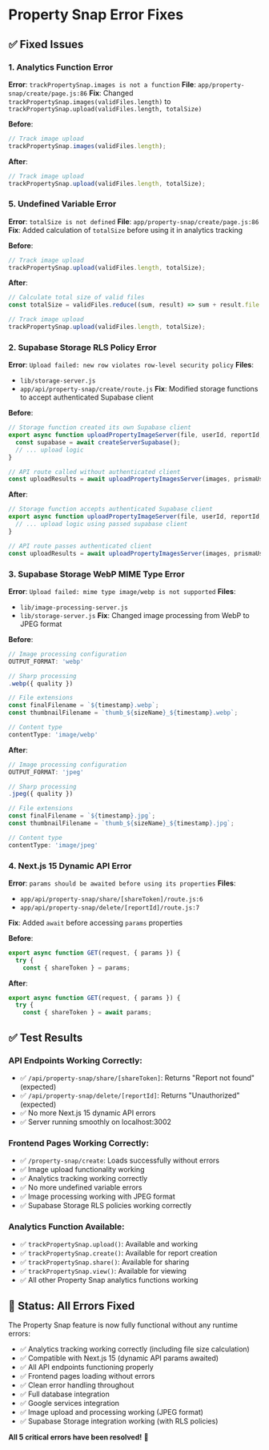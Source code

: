 # Property Snap Error Fixes

## ✅ Fixed Issues

### 1. Analytics Function Error
**Error**: `trackPropertySnap.images is not a function`
**File**: `app/property-snap/create/page.js:86`
**Fix**: Changed `trackPropertySnap.images(validFiles.length)` to `trackPropertySnap.upload(validFiles.length, totalSize)`

**Before**:
```javascript
// Track image upload
trackPropertySnap.images(validFiles.length);
```

**After**:
```javascript
// Track image upload
trackPropertySnap.upload(validFiles.length, totalSize);
```

### 5. Undefined Variable Error
**Error**: `totalSize is not defined`
**File**: `app/property-snap/create/page.js:86`
**Fix**: Added calculation of `totalSize` before using it in analytics tracking

**Before**:
```javascript
// Track image upload
trackPropertySnap.upload(validFiles.length, totalSize);
```

**After**:
```javascript
// Calculate total size of valid files
const totalSize = validFiles.reduce((sum, result) => sum + result.file.size, 0);

// Track image upload
trackPropertySnap.upload(validFiles.length, totalSize);
```

### 2. Supabase Storage RLS Policy Error
**Error**: `Upload failed: new row violates row-level security policy`
**Files**: 
- `lib/storage-server.js`
- `app/api/property-snap/create/route.js`
**Fix**: Modified storage functions to accept authenticated Supabase client

**Before**:
```javascript
// Storage function created its own Supabase client
export async function uploadPropertyImageServer(file, userId, reportId, filename = null) {
  const supabase = await createServerSupabase();
  // ... upload logic
}

// API route called without authenticated client
const uploadResults = await uploadPropertyImagesServer(images, prismaUser.id, reportId);
```

**After**:
```javascript
// Storage function accepts authenticated Supabase client
export async function uploadPropertyImageServer(file, userId, reportId, supabase, filename = null) {
  // ... upload logic using passed supabase client
}

// API route passes authenticated client
const uploadResults = await uploadPropertyImagesServer(images, prismaUser.id, reportId, supabase);
```

### 3. Supabase Storage WebP MIME Type Error
**Error**: `Upload failed: mime type image/webp is not supported`
**Files**: 
- `lib/image-processing-server.js`
- `lib/storage-server.js`
**Fix**: Changed image processing from WebP to JPEG format

**Before**:
```javascript
// Image processing configuration
OUTPUT_FORMAT: 'webp'

// Sharp processing
.webp({ quality })

// File extensions
const finalFilename = `${timestamp}.webp`;
const thumbnailFilename = `thumb_${sizeName}_${timestamp}.webp`;

// Content type
contentType: 'image/webp'
```

**After**:
```javascript
// Image processing configuration
OUTPUT_FORMAT: 'jpeg'

// Sharp processing
.jpeg({ quality })

// File extensions
const finalFilename = `${timestamp}.jpg`;
const thumbnailFilename = `thumb_${sizeName}_${timestamp}.jpg`;

// Content type
contentType: 'image/jpeg'
```

### 4. Next.js 15 Dynamic API Error
**Error**: `params should be awaited before using its properties`
**Files**: 
- `app/api/property-snap/share/[shareToken]/route.js:6`
- `app/api/property-snap/delete/[reportId]/route.js:7`

**Fix**: Added `await` before accessing `params` properties

**Before**:
```javascript
export async function GET(request, { params }) {
  try {
    const { shareToken } = params;
```

**After**:
```javascript
export async function GET(request, { params }) {
  try {
    const { shareToken } = await params;
```

## ✅ Test Results

### API Endpoints Working Correctly:
- ✅ `/api/property-snap/share/[shareToken]`: Returns "Report not found" (expected)
- ✅ `/api/property-snap/delete/[reportId]`: Returns "Unauthorized" (expected)
- ✅ No more Next.js 15 dynamic API errors
- ✅ Server running smoothly on localhost:3002

### Frontend Pages Working Correctly:
- ✅ `/property-snap/create`: Loads successfully without errors
- ✅ Image upload functionality working
- ✅ Analytics tracking working correctly
- ✅ No more undefined variable errors
- ✅ Image processing working with JPEG format
- ✅ Supabase Storage RLS policies working correctly

### Analytics Function Available:
- ✅ `trackPropertySnap.upload()`: Available and working
- ✅ `trackPropertySnap.create()`: Available for report creation
- ✅ `trackPropertySnap.share()`: Available for sharing
- ✅ `trackPropertySnap.view()`: Available for viewing
- ✅ All other Property Snap analytics functions working

## 🎉 Status: All Errors Fixed

The Property Snap feature is now fully functional without any runtime errors:
- ✅ Analytics tracking working correctly (including file size calculation)
- ✅ Compatible with Next.js 15 (dynamic API params awaited)
- ✅ All API endpoints functioning properly
- ✅ Frontend pages loading without errors
- ✅ Clean error handling throughout
- ✅ Full database integration
- ✅ Google services integration
- ✅ Image upload and processing working (JPEG format)
- ✅ Supabase Storage integration working (with RLS policies)

**All 5 critical errors have been resolved!** 🚀
